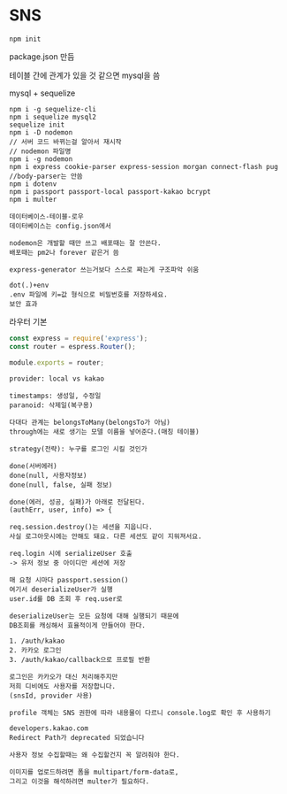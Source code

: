 # SNS

```
npm init
```
package.json 만듬

테이블 간에 관계가 있을 것 같으면 mysql을 씀

mysql + sequelize

```
npm i -g sequelize-cli
npm i sequelize mysql2
sequelize init
npm i -D nodemon 
// 서버 코드 바뀌는걸 알아서 재시작
// nodemon 파일명
npm i -g nodemon
npm i express cookie-parser express-session morgan connect-flash pug
//body-parser는 안씀
npm i dotenv
npm i passport passport-local passport-kakao bcrypt
npm i multer
```

    데이터베이스-테이블-로우
    데이터베이스는 config.json에서
    
    nodemon은 개발할 때만 쓰고 배포때는 잘 안쓴다.
    배포때는 pm2나 forever 같은거 씀
    
    express-generator 쓰는거보다 스스로 짜는게 구조파악 쉬움
    
    dot(.)+env
    .env 파일에 키=값 형식으로 비밀번호를 저장하세요.
    보안 효과


라우터 기본    
```js
const express = require('express');
const router = espress.Router();

module.exports = router;
```
    
    provider: local vs kakao
    
    timestamps: 생성일, 수정일
    paranoid: 삭제일(복구용)
    
    다대다 관계는 belongsToMany(belongsTo가 아님)
    through에는 새로 생기는 모델 이름을 넣어준다.(매칭 테이블)
    
    strategy(전략): 누구를 로그인 시킬 것인가
    
    done(서버에러)
    done(null, 사용자정보)
    done(null, false, 실패 정보)
    
    done(에러, 성공, 실패)가 아래로 전달된다.
    (authErr, user, info) => {
    
    req.session.destroy()는 세션을 지웁니다.
    사실 로그아웃시에는 안해도 돼요. 다른 세션도 같이 지워져서요.
    
    req.login 시에 serializeUser 호출
    -> 유저 정보 중 아이디만 세션에 저장
    
    매 요청 시마다 passport.session()
    여기서 deserializeUser가 실행
    user.id를 DB 조회 후 req.user로
    
    deserializeUser는 모든 요청에 대해 실행되기 때문에
    DB조회를 캐싱해서 효율적이게 만들어야 한다.
    
    1. /auth/kakao
    2. 카카오 로그인
    3. /auth/kakao/callback으로 프로필 반환
    
    로그인은 카카오가 대신 처리해주지만
    저희 디비에도 사용자를 저장합니다.
    (snsId, provider 사용)
    
    profile 객체는 SNS 권한에 따라 내용물이 다르니 console.log로 확인 후 사용하기
    
    developers.kakao.com
    Redirect Path가 deprecated 되었습니다
    
    사용자 정보 수집할때는 왜 수집할건지 꼭 알려줘야 한다.
    
    이미지를 업로드하려면 폼을 multipart/form-data로,
    그리고 이것을 해석하려면 multer가 필요하다.
    
    